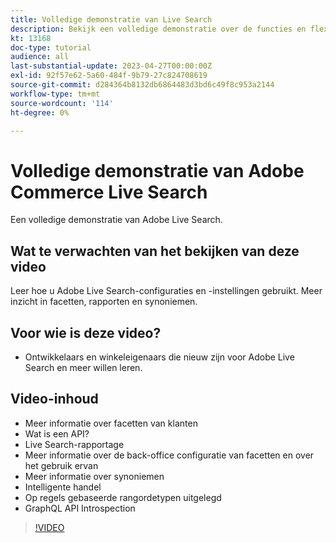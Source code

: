 ```yaml
---
title: Volledige demonstratie van Live Search
description: Bekijk een volledige demonstratie over de functies en flexibiliteit van Live Search
kt: 13168
doc-type: tutorial
audience: all
last-substantial-update: 2023-04-27T00:00:00Z
exl-id: 92f57e62-5a60-484f-9b79-27c824708619
source-git-commit: d284364b8132db6864483d3bd6c49f8c953a2144
workflow-type: tm+mt
source-wordcount: '114'
ht-degree: 0%

---
```


# Volledige demonstratie van Adobe Commerce Live Search

Een volledige demonstratie van Adobe Live Search.

## Wat te verwachten van het bekijken van deze video

Leer hoe u Adobe Live Search-configuraties en -instellingen gebruikt. Meer inzicht in facetten, rapporten en synoniemen.

## Voor wie is deze video?

* Ontwikkelaars en winkeleigenaars die nieuw zijn voor Adobe Live Search en meer willen leren.

## Video-inhoud

* Meer informatie over facetten van klanten
* Wat is een API?
* Live Search-rapportage
* Meer informatie over de back-office configuratie van facetten en over het gebruik ervan
* Meer informatie over synoniemen
* Intelligente handel
* Op regels gebaseerde rangordetypen uitgelegd
* GraphQL API Introspection

>[!VIDEO](https://video.tv.adobe.com/v/3418996?learn=on)

